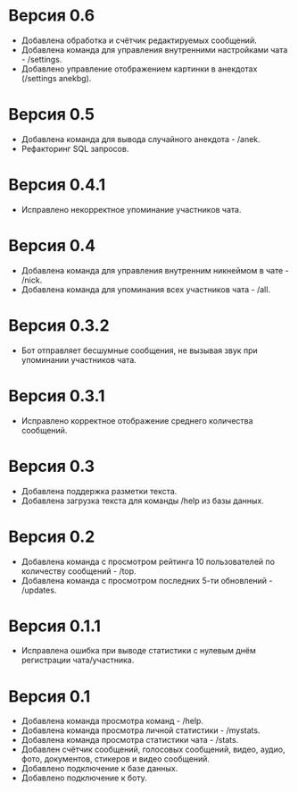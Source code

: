 # Версия 0.6

* Добавлена обработка и счётчик редактируемых сообщений.
* Добавлена команда для управления внутренними настройками чата - /settings.
* Добавлено управление отображением картинки в анекдотах (/settings anekbg).

# Версия 0.5

* Добавлена команда для вывода случайного анекдота - /anek.
* Рефакторинг SQL запросов.

# Версия 0.4.1

* Исправлено некорректное упоминание участников чата.

# Версия 0.4

* Добавлена команда для управления внутренним никнеймом в чате - /nick.
* Добавлена команда для упоминания всех участников чата - /all.

# Версия 0.3.2

* Бот отправляет бесшумные сообщения, не вызывая звук при упоминании участников чата.

# Версия 0.3.1

* Исправлено корректное отображение среднего количества сообщений.

# Версия 0.3

* Добавлена поддержка разметки текста.
* Добавлена загрузка текста для команды /help из базы данных.

# Версия 0.2

* Добавлена команда с просмотром рейтинга 10 пользователей по количеству сообщений - /top.
* Добавлена команда с просмотром последних 5-ти обновлений - /updates.

# Версия 0.1.1

* Исправлена ошибка при выводе статистики с нулевым днём регистрации чата/участника.

# Версия 0.1

* Добавлена команда просмотра команд - /help.
* Добавлена команда просмотра личной статистики - /mystats.
* Добавлена команда просмотра статистики чата - /stats.
* Добавлен счётчик сообщений, голосовых сообщений, видео, аудио, фото, документов, стикеров и видео сообщений.
* Добавлено подключение к базе данных.
* Добавлено подключение к боту.